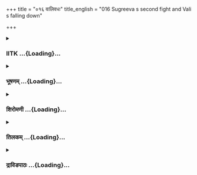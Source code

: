 +++
title = "०१६ वालिवधः"
title_english = "016 Sugreeva s second fight and Vali s falling down"

+++
<div caption="श्रीराम-हरिसीताराममूर्ति-घनपाठिभ्यां वचनम्" class="audioEmbed" src="https://archive.org/download/Ramayana-recitation-Sriram-harisItArAmamUrti-Ghanapaati-v2/Kanda_4/Kanda_4_KSK-016-Vali_Vadhaha.mp3"></div>

<div class="js_include collapsed" newlevelforh1="3" title="IITK" unfilled url="/purANam/rAmAyaNam/audIchya-pAThaH/iitk/4_kiShkindhAkANDam/02-vAli-vadhaH/016_vAlivadhaH.md">
<details><summary><h3>IITK ...{Loading}...</h3></summary>

Tara's counsel to Vali -- fight between Vali and Sugriva -- Rama
observes Sugriva's plight in the duel -- shoots an arrow at Vali.



#### श्लोकः
##### मूलम्
तामेवं ब्रुवतीं तारां ताराधिपनिभाननाम्।  
वाली निर्भर्त्सयामास वचनं चेदमब्रवीत्4.16.1॥

##### शब्दार्थः
एवम् thus, ब्रुवतीम्  speaking, ताराधिपनिभाननाम् Moonlike face, तां ताराम् to such a Tara, वाली Vali, निर्भर्त्सयामास reproached, इदम् these, वचनं च words, अब्रवीत् spoke

##### आङ्ग्लानुवादः
To these words of Tara with her Moonlike face, Vali replied reproachfullyः



#### श्लोकः
##### मूलम्
गर्जतोऽस्य च सुसम्भ्रश्च भ्रातुः शत्रोर्विशेषतः।  
मर्षयिष्याम्यहं केन कारणेन वरानने4.16.2॥

##### शब्दार्थः
वरानने O lady with a charming face, भ्रातुः brother, विशेषतः especially, शत्रोः enemy, अस्य his, सुसम्रब्धम् excitement, गर्जतः as he roars, केन कारणेन for what reason, मर्षयिष्यामि should I tolerate?

##### आङ्ग्लानुवादः
'O lady with a charming face why should I tolerate the enemy (Sugriva) who is none other than my own younger brother, especially when he roars excitedly?



#### श्लोकः
##### मूलम्
अधर्षितानां शूराणां समरेष्वनिवर्तिनाम्।  
धर्षणामर्षणं भीरु मरणादतिरिच्यते4.16.3॥

##### शब्दार्थः
भीरु O timid lady, समरेषु in combat, अनिवर्तिनाम् for those who do not turn back, अधर्षितानाम् for the invincible, शूराणाम् for heroes, धर्षणामर्षणम् to endure insult, मरणात् more than death, अतिरिच्यते is worse

##### आङ्ग्लानुवादः
O timid lady to swallow insult (without facing the opponent) is worse than death for  
indomitable heroes (like me) who know no retreat in a battle.



#### श्लोकः
##### मूलम्
सोढुं न च समर्थोऽहं युद्धकामस्य संयुगे।  
सुग्रीवस्य च सम्रम्भं हीनग्रीवस्य गर्जतः4.16.4॥

##### शब्दार्थः
अहम् I am, संयुगे in battle, युद्धकामस्य desiring to fight, हीनग्रीवस्य of the weaknecked, गर्जतः  who roars, सुग्रीवस्य of Sugriva, सम्रम्भम् flurry, सोढुम् to tolerate, न समर्थः not right

##### आङ्ग्लानुवादः
'When the weaknecked Sugriva roars eager to join a duel it is not right on my part to tolerate his arrogance,much less his warcry.



#### श्लोकः
##### मूलम्
न च कार्यो विषादस्ते राघवं प्रति मत्कृते।  
धर्मज्ञश्च कृतज्ञश्च कथं पापं करिष्यति4.16.5॥

##### शब्दार्थः
मत्कृते for me, राघवं प्रति with respect to Rama, ते to you, विषादः worry, न कार्यः no need, धर्मज्ञश्च for a knower of dharma, कृतज्ञश्च a grateful person, पापम् sin, कथम् how, करिष्यति will he do

##### आङ्ग्लानुवादः
'You need not be concerned about me on account of Rama. How can one who knows dharma and who has a sense of gratitude commit sin?



#### श्लोकः
##### मूलम्
निवर्तस्व सह स्त्रीभिः कथं भूयोऽनुगच्छसि।  
सौहृदं दर्शितं तारे मयि भक्तिः कृता त्वया4.16.6॥

##### शब्दार्थः
स्त्रीभिः सह along with women, निवर्तस्व you may return, भूयः again, कथम् how, अनुगच्छसि following, त्वया by you, सौहृदम् concern, दर्शितं (तावत्) shown by you, मयि to me, भक्तिः devotion, कृता is fixed

##### आङ्ग्लानुवादः
'Go back with all the women of the harem. Why do you follow me again? Your devotion towards me is evident from the sincere concern expressed by you.



#### श्लोकः
##### मूलम्
प्रतियोत्स्याम्यहं गत्वा सुग्रीवं जहि सम्भ्रमम्।  
दर्पमात्रं विनेष्यामि न च प्राणैर्विमोक्ष्यते4.16.7॥

##### शब्दार्थः
अहम् I am, गत्वा after going, सुग्रीवम् Sugriva, प्रतियोत्स्यामि will fight accepting his challenge, सम्भ्रमम् anxiety, जहि give up, अस्य his, दर्पमात्रं pride, विनेष्यामि I will subdue, प्राणैः with life, न विमोक्ष्यते not be relieved

##### आङ्ग्लानुवादः
'I shall accept the challenge and fight with Sugriva. Give up your anxiety. I will destroy  his pride, not his life.



#### श्लोकः
##### मूलम्
अहं ह्याजौस्थितस्यास्य करिष्यामि यथेप्सितम्।  
वृक्षैर्मुष्टिप्रहारैश्च पीडितः प्रतियास्यति4.16.8॥

##### शब्दार्थः
अहम् I, इति आजौ in the battlefield, स्थितस्य when he stands, अस्य his, यत् whatever, ईप्सितम् desire, करिष्यामि I will do, वृक्षैः by the trees, मुष्टिप्रहारैश्च by hitting with fists, पीडितः hurt, प्रतियास्यति will run back

##### आङ्ग्लानुवादः
'When he faces me in the battlefield, I will hit him with trees and fists, and he will run back  for life.



#### श्लोकः
##### मूलम्
न मे गर्वितमायस्तं सहिष्यति दुरात्मवान्।  
कृतं तारे सहांयत्वं सौहृदं दर्शितं मयि4.16.9॥

##### शब्दार्थः
दुरात्मवान् an evilminded one, मे my, गर्वितम् pride, अयस्तम्  hard strokes, न सहिष्यति will not tolerate, तारे O Tara, सहायत्वम् helpful attitude, कृतम् to do, मयि for me, सौहृदम्  affection, दर्शितम् you have shown

##### आङ्ग्लानुवादः
'That evilminded Sugriva cannot bear my mighty, hard blows. Tara you could shower your affection on me and extend help (in passing secret information obtained through Angada)



#### श्लोकः
##### मूलम्
शापिताऽपि मम प्राणैर्निवर्तस्व जयेन च।  
अहं जित्वा निवर्तिष्ये तमहं भ्रातरं रणे4.16.10॥

##### शब्दार्थः
मम my, प्राणैः with life, शापिता अपि even a vow on my life, जयेन  on victory, निवर्तस्व  I will return, अहम् I, रणे in encounter, तं भ्रातरम् that brother, जित्वा after winning, अहम् I, निवर्तिष्ये    will return

##### आङ्ग्लानुवादः
'I make a vow even on my life and my victory. Pray return with the retinue. I will be back only after winning the encounter with my brother.



#### श्लोकः
##### मूलम्
तं तु तारा परिष्वज्य वालिनं प्रियवादिनी।  
चकार रुदती मन्दं दक्षिणा सा प्रदक्षिणम्4.16.11॥

##### शब्दार्थः
प्रियवादिनी a lady  pleasant in speech, दक्षिणा a compliant, सा तारा that Tara, तं वालिनम् that Vali, परिष्वज्य having embraced, मन्दम् faintly रुदती weeping, प्रदक्षिणम् circumambulated, चकार went

##### आङ्ग्लानुवादः
Pleasing in her words, Tara then embraced Vali and sobbing, circumambulated Vali in compliance (to his advice).



#### श्लोकः
##### मूलम्
ततः स्वस्त्ययनं कृत्वा मन्त्रविद्विजयैषिणी।  
अन्तःपुरं सह स्त्रीभिः प्रविष्टा शोकमोहिता4.16.12॥

##### शब्दार्थः
ततः then, मन्त्रवित् a lady wellversed in mantras, विजयैषिणी a lady who wished victory, स्वस्त्ययनम्  hailing, कृत्वा uttering, शोकमोहिता overwhelmed with sorrow, स्त्रीभिः सह along with women, अन्तःपुरम् inner apartments, प्रविष्टा entered

##### आङ्ग्लानुवादः
The wise counsellor, Tara bade him farewell, wishing him victory and then, overwhelmed with sorrow, entered the inner apartment followed by the womenfolk.



#### श्लोकः
##### मूलम्
प्रविष्टायां तु तारायां सह स्त्रीभिस्स्वमालयम्।  
नगरान्निर्ययौ क्रुद्धो महासर्प इव श्वसन्4.16.13॥

##### शब्दार्थः
तारायाम् when Tara, स्त्रीभिस्सह along with women, स्वम् her, आलयम् abode, प्रविष्टायाम् after she entered, कुद्दः angry , महासर्प इव like a huge serpent, श्वसन् breathing, नगरात् from the city, निर्ययौ came out.

##### आङ्ग्लानुवादः
After Tara and other women returned to their abode, Vali departed from the city,  hissing  like a huge angry cobra.



#### श्लोकः
##### मूलम्
स निश्श्वस्य महातेजा वाली परमरोषणः।  
सर्वतश्चारयन् दृष्टिं शत्रुदर्शनकाङ्क्षया4.16.14॥

##### शब्दार्थः
महातेजाः brilliant, वाली Vali, परमरोषणः very angrily, विश्श्वस्य breathing heavily, शत्रुदर्शनराङ्क्षया with a desire to see the enemy, सर्वतः in all directions, दृष्टिम् sight, चारयन् sending.

##### आङ्ग्लानुवादः
The mighty Vali, breathing heavily, looked around to find where his enemy was.



#### श्लोकः
##### मूलम्
स ददर्श ततश्श्रीमान् सुग्रीवं हेमपिङ्गलम्।  
सुसंवीतमवष्टब्धं दीप्यमानमिवानलम्4.16.15॥

##### शब्दार्थः
ततः then, श्रीमान् lustrous, सः he, हेमपिङ्गलम् of red gold complexion, सुसंवीतम् ready to combat, अवष्टब्धम् steady, दीप्यमानम् glowing bright, अनलम् इव like fire, सुग्रीवम् Sugriva, ददर्श saw

##### आङ्ग्लानुवादः
There Vali saw Sugriva in lustrous, red gold complexion standing ready for a combat steady like glowing fire.



#### श्लोकः
##### मूलम्
स तं दृष्ट्वा महावीर्यं सुग्रीवं पर्यवस्थितम्।  
गाढं परिदधे वासो वाली परमरोषणः4.16.16॥

##### शब्दार्थः
परमरोषणः in mighty rage, महावीर्यं great hero, सः वाली Vali, पर्यवस्थितम्  standing firmly तं सुग्रीवम् Sugriva, दृष्ट्वा on seeing, वासः (upper) cloth, गाढम् tightly, परिदधे tied up

##### आङ्ग्लानुवादः
On seeing the great hero Sugriva standing firmly, the enraged Vali tied his upper cloth (around his loin) tightly.



#### श्लोकः
##### मूलम्
स वाली गाढसंवीतो मुष्टिमुद्यम्य वीर्यवान्।  
सुग्रीवमेवाभिमुखो ययौ योद्धुं कृतक्षणः4.16.17॥

##### शब्दार्थः
गाढसंवीतः with cloth tied tightly, वीर्यवान् brave, सः वाली Vali, मुष्टिम् fist, उद्यम्य advanced towards, योद्धुम् for combat, कृतक्षणः waiting for the moment impatiently, सुग्रीवम् Sugriva, अभिमुखः towards, ययौ went

##### आङ्ग्लानुवादः
Vali tied up his cloth tightly, raised his fist and advanced towards Sugriva, ready for the encounter.



#### श्लोकः
##### मूलम्
श्लिष्टं मुष्टिं समुद्यम्य संरब्धतरमागतः।  
सुग्रीवोऽपि समुद्दिश्य वालिनं हेममालिनम्4.16.18॥

##### शब्दार्थः
सुग्रीवः Sugriva, अपि also, श्लिष्टम् firmly closed, मुष्टिम् fist, समुद्यम्य lifting up, हेममालिम् adorned with gold necklace, वालिनम् Vali, समुद्दिश्य directing towards, संरब्धतरम् more impatiently, आगतः reached

##### आङ्ग्लानुवादः
Sugriva also lifted his fist firmly and advanced more impatiently towards Vali adorned with a golden necklace.



#### श्लोकः
##### मूलम्
तं वाली क्रोधताम्राक्षस्सुग्रीवं रणपण्डितम्।  
आपतन्तं महावेगमिदं वचनमब्रवीत्4.16.19॥

##### शब्दार्थः
वाली Vali, क्रोधताम्राक्षः whose eyes red in anger, रणपण्डितम् expert in warfare, महावेगम् of great speed, आपतन्तम् pouncing upon, तं सुग्रीवम् him Sugriva, इदं वचनम् these words, अब्रवीत् spoke

##### आङ्ग्लानुवादः
While Sugriva, expert in combat, advanced swiftly to pounce upon (his enemy), Vali whose eyes turned red in anger saidः



#### श्लोकः
##### मूलम्
एष मुष्टिर्मयाबद्धो गाढस्सन्निहिताङ्गुलिः।  
मया वेगविमुक्तस्ते प्राणानादाय यास्यति4.16.20॥

##### शब्दार्थः
सन्निसताङ्गुलिः closely held fingers, गाढः tight, एषः this, बद्धः महान्  clenched and big. मुष्टिः fist, मया by me, वेगविमुक्तः hit with formidable speed, ते your, प्राणान् life, आदाय on taking out, यास्यति will move away

##### आङ्ग्लानुवादः




#### श्लोकः
##### मूलम्
एवमुक्तस्तु सुग्रीवः क्रुद्धो वालिनमब्रवीत्।  
तवैव चा हरन्प्राणान्मुष्टिः पततु मूर्धनि4.16.21॥

##### शब्दार्थः
एवम् in that way, उक्तः सुग्रीवः Sugriva having been addressed, क्रुद्धः  angry, वालिनम् Vali, अब्रवीत् said, एषः thus, मुष्टिः fist, तव your, प्राणान् life, हरन्  take, मूर्धनि on your forehead, पततु let it hit

##### आङ्ग्लानुवादः
This infuriated Sugriva who, looking at Vali, said 'This fist of mine will draw your life out, hitting your forehead'.



#### श्लोकः
##### मूलम्
ताडितस्तेन सङ्कृद्धस्समभिक्रम्य वेगितः।  
अभवच्छोणितोद्गारी सोत्पीड इव पर्वतः4.16.22॥

##### शब्दार्थः
वेगितः speedily, समभिक्रम्य encountered him, तेन by him, ताडितः struck, सङ्कृद्धः enraged, शोणितोद्गारी  rivulets of blood, सोत्पेडः flowing, पर्वतः इव like a mountain, अभवत् appeared

##### आङ्ग्लानुवादः
Struck by Vali, enraged Sugriva encountered Vali more aggresively. His body drenched in blood seemed a mountain with rivulets of blood flowing.



#### श्लोकः
##### मूलम्
सुग्रीवेण तु निस्सङ्गं सालमुत्पाट्य तेजसा।  
गात्रेष्वभिहतो वाली वज्रेणेव महागिरिः4.16.23॥

##### शब्दार्थः
सुग्रीवेण तु by Sugriva also, तेजसा with vigour, निस्सङ्गम् pulled out, सालम् sala tree, उत्पाट्य  uprooted, वज्रेण with the thunderbolt, महागिरिः इव like a huge mountain, गात्रेषु on the body, अभिहतः struck.

##### आङ्ग्लानुवादः
With all his vigour, Sugriva uprooted a sala tree, pulled it out and struck Vali on the body, like a thunderbolt striking a huge mountain.



#### श्लोकः
##### मूलम्
स तु वाली प्रचलितस्सालताडनविह्वलः।  
गुरुभारसमाक्रान्तो नौ सार्थ इव सागरे4.16.24॥

##### शब्दार्थः
सालताडनविह्वलः hurt by the blows of the sala tree, सः he, वाली तु Vali also, सागरे in the ocean, गुरुभारसमाक्रान्तः heavily loaded, सार्थ trader's, नौः ship, इव like, प्रचलितः shaken up

##### आङ्ग्लानुवादः
Struck by the blows of the sala tree, Vali also lost his balance like the heavily loaded ship of a trader shaken up in the ocean.



#### श्लोकः
##### मूलम्
तौ भीमबलविक्रान्तौ सुपर्णसमवेगिनौ।  
प्रवृद्धौ घोरवपुषौ चन्द्रसूर्याविवाम्बरे।  
परस्परममित्रघ्नौ च्छिद्रान्वेषणतत्परौ4.16.25॥

##### शब्दार्थः
भीमबलविक्रान्तौ of terrific strength, सुपर्णसमवेगिनौ both as fast as Suparna (Garuda), घोरवपुषौ both of fierce appearance, परस्परम् each other, छिद्रान्वेषणतत्परौ both searching the weak points of the other, अमित्रघ्नौ both striking and trying to win over the other, तौ both, अम्बरे in the sky, चन्द्रसूर्याविव like Sun and Moon, प्रवृद्धौ both grew

##### आङ्ग्लानुवादः
Both of them endowed with terrible strength, fierce in appearance, and each seeking the weak points of the other advanced, as fast as Garuda, striking at the enemy. Their fight grew more and more fierce like the fight between Sun and Moon in the sky.



#### श्लोकः
##### मूलम्
ततोऽवर्धत वाली तु बलवीर्यसमन्वितः।  
सूर्यपुत्रो महावीर्यस्सुग्रीवः परिहीयते4.16.26॥

##### शब्दार्थः
ततः then, बलवीर्यसमन्वितः endowed with strength and valour, वाली Vali, अवर्धत he grew, महावीर्यः mighty, सूर्यपुत्रः Sun's son, सुग्रीवः Sugriva, परिहीयते becomes weak

##### आङ्ग्लानुवादः
In a short while Vali, endowed with great strength, gained the upper hand and Sugriva, son of the Sungod, was losing ground .



#### श्लोकः
##### मूलम्
वालिना भग्नदर्पस्तु सुग्रीवो मन्दविक्रमः।  
वालिनं प्रति सामर्षो दर्शयामास लाघवम्4.16.27॥

##### शब्दार्थः
वालिना by Vali, भग्नदर्पः pride crushed, सुग्रीवः Sugriva, मन्दविक्रमः diminished in strength, सामर्षः anguished, वालिनं प्रति towards Vali, लाघवम्  shrewdness, दर्शयामास displayed

##### आङ्ग्लानुवादः
With his strength waning and pride crushed, Sugriva, anguished, exhibited shrewdness.



#### श्लोकः
##### मूलम्
वृक्षैःस् सशाखैस् सशिखैर्वज्रकोटिनिभैर्नखैः4.16.28॥  
मुष्टिभिर्जानुभिः पद्भिर्बाहुभिश्च पुनः पुनः।  
तयोर्युद्धमभूद्घोरं वृत्रवासवयोरिव4.16.29॥

##### शब्दार्थः
तयोः both, वृक्षैः with trees, सशाखैः with branches, शिखरैः with tops, वज्रकोटिनिभैः by those  hard as tips of thunderbolts, नखैः with nails, मुष्टिभिः with fists, पद्भिः with feet, जानुभिः with knees, वृत्रवासवयोरिव like Vritra and Indra, पुनः पुनः again and again, घोरम् terrible, युद्धम् combat, अभूत् became.

##### आङ्ग्लानुवादः
Both like Vritra and Indra fought, hitting each other again and again with trees full of branches and tops, with their hard nails akin to thunderbolts and with their fists, knees, feet, etc.



#### श्लोकः
##### मूलम्
तौ शोणिताक्तौ युध्येतां वानरौ वनचारिणौ।  
मेघाविव महाशब्दै स्तर्जमानौ परस्परम्4.16.30॥

##### शब्दार्थः
वनचारिणौ wanderers of the forest, तौ both of them, वानरौ monkeys, शोणिताक्तौ both with blood stains, परस्परम् at each other, महाशब्दैः producing loud sound, मेघाविव like two clouds, तर्जमानौ pointing at each other, युध्येताम् clashed

##### आङ्ग्लानुवादः
The monkeys, wanderers in the forest, both with blood stains fiercely clashed pointing at each other, roaring with dreadful sounds like two clouds.



#### श्लोकः
##### मूलम्
हीयमानमथोऽपश्यत्सुग्रीवं वानरेश्वरम्।  
वीक्षमाणं दिशश्चैव राघवस्स मुहुर्मुहुः4.16.31॥

##### शब्दार्थः
अथ then, सः राघवः Rama, मुहुर्मुहुः again and again, दिशः different directions, वीक्षमाणम्  glancing, वानरेश्वरम् lord of monkeys, सुग्रीवं Sugriva, हीयमानम् waning (in strength), अपश्यत् observed

##### आङ्ग्लानुवादः
Raghava perceived that the monkey king Sugriva whose strength was waning was looking again and again in all directions (seeking help).



#### श्लोकः
##### मूलम्
ततो रामो महातेजा आर्तं दृष्ट्वा हरीश्वरम्।  
शरं च वीक्षते वीरो वालिनो वधकारणात् 4.16.32॥

##### शब्दार्थः
ततः then, महातेजाः brilliant, वीरः hero, रामः Rama, हरीश्वरम् king of monkeys, आर्तम् distress, दृष्ट्वा after seeing, वालिनः Vali's, वधकारणात् in order to kill, शरम् arrow, वीक्षते looked for

##### आङ्ग्लानुवादः
Finding the king of the monkeys in distress, the heroic, brilliant Rama looked for an  arrow in order to kill Vali.



#### श्लोकः
##### मूलम्
ततो धनुषि सन्धाय शरमाशीविषोपमम्।  
पुरयामास तच्चापं कालचक्रमिवान्तकः4.16.33॥

##### शब्दार्थः
ततः then, आशीविषोपमम् poisonous like a snake, शरम् arrow, धनुषि at the bow, सन्धाय having fixed, अन्तकः lord of death, कालचक्रमिव like the wheel of death, तत् चापम् that bow, पुरयामास stretched at fully.

##### आङ्ग्लानुवादः
Rama then fixed an arrow which resembled a venomous snake, on to his bow looking like the very deathwheel of Yama and stretched it fully.



#### श्लोकः
##### मूलम्
तस्य ज्यातलघोषेण त्रस्ताः पत्ररथेश्वराः।  
प्रदुद्रुवुर्मृगाश्चैव युगान्त इव मोहिताः4.16.34॥

##### शब्दार्थः
तस्य his, ज्यातलघोषेण by the twang of the bowstring, त्रस्ताः terrified, पत्ररथेश्वराः winged and feathered birds, मृगाश्चैव like animals, युगान्ते at the time of dissolution, मोहिताः इव as though frightened, प्रदुद्रुवुः ran in all directions.

##### आङ्ग्लानुवादः
As if scared by the twang of the bowstring, winged and feathered birds and animals ran frightened in different directions.



#### श्लोकः
##### मूलम्
मुक्तस्तु वज्रनिर्घोषः प्रदीप्ताशनिसन्निभः।  
राघवेण महाबाणो वालिवक्षसि पातितः4.16.35॥

##### शब्दार्थः
राघवेण by Rama, मुक्तः released, वज्रनिर्घोषः sounding like the thunderbolt, प्रदीप्ताशनिसन्निभः like blazing lightning, महाबाणः mighty arrow, वालिवक्षसि  into the chest of Vali, पातितः pierced

##### आङ्ग्लानुवादः
As Rama shot the mighty arrow, it went like a blazing lightning with a thunderous sound and pierced into the chest of Vali.



#### श्लोकः
##### मूलम्
ततस्तेन महातेजा वीयौटत्सिक्तः कपीश्वरः।  
वेगेनाभिहतो वाली निपपात महीतले4.16.36॥

##### शब्दार्थः
ततः then, महातेजाः powerful, वीयौत्सक्तः proud of his strength, कपीश्वरः king of monkeys,  
वाली Vali, तेन by such, वेगेन with speed, अभिहतः was hit, महीतले on the earth, निपपात fell down

##### आङ्ग्लानुवादः
Then the powerful monkey king Vali, who was proud of his might, fell down on earth, struck by the fast flying arrow.



#### श्लोकः
##### मूलम्
इन्द्रध्वज इवोद्धूतः पौर्णमास्यां महीतले।  
आश्वयुक्समये मासि गतश्रीको विचेतनः4.16.37॥

##### शब्दार्थः
आश्वयुक्समये in the month of Aswayuja, मासि in a month, पौर्णमास्याम् on the full Moon day, महीतले on the earth, उद्धूतः was thrown down, इन्द्रध्वज इव like Indra's staff, वाली Vali, गतश्रीको lost his brilliance, विचेतनः fell unconscious

##### आङ्ग्लानुवादः
Vali fell lustreless on the ground. He was thrown down unconscious like the banner (hoisted in honour) of Indra on the fullmoon day of Aswayuja month.



#### श्लोकः
##### मूलम्
नरोत्तमः कालयुगान्तकोपमं  
शरोत्तमं काञ्चनरूप्यभुषितम्।  
ससर्ज दीप्तं तममित्रमर्दनं  
सधूममग्निं मुखतो यथा हरः4.16.38॥

##### शब्दार्थः
नरोत्तमः distinguished among men, कालयुगान्तकोपमम् like the destroyer of the world, काञ्चनरूप्यभाषितम् adorned with gold and silver, दीप्तम् glittering, अमित्रमर्दनम् that which can crush the enemy, तं शरोत्तमम् that best of arrows, हरः  Hara (Rudra), मुखतः from the  mouth, सधूमम् with smoke, अग्निम् इव like fire, ससर्ज released

##### आङ्ग्लानुवादः
The arrow of Rama, distinguished among men, adorned with silver and gold, which could crush the enemy shone like fire and smoke emitted from the mouth of Rudra at the time of dissolution (at the end of the aeon).



#### श्लोकः
##### मूलम्
अथोक्षितश्शोणिततोयविस्रवै  
स्सुपुष्पिताशोक इवानिलोद्धतः।  
विचेतनो वासवसूनुराहवे  
विभ्रंशितेन्द्रध्वजवत्क्षितिं गतः4.16.39॥

##### शब्दार्थः
अथ then, वासवसूनुः son of Indra (Vali), आहवे in the combat, शोणिततोयविस्रवैः with blood flowing, उक्षितः drenched, अनिलोद्धतः blown by the wind, सुपुष्पिताशोक इव like the fully blossomed Asoka tree, विचेतनः without consciousness, सुविभ्रंशितेन्द्रध्वजवत् like Indra's flag post falling, क्षितिम् on the ground, गतः fallen

##### आङ्ग्लानुवादः
While Indra's son (Vali) fell unconscious on the ground, drenched in blood flowing, like a fully bloomed Asoka tree shaken down by the wind, he looked like Indra's flag fallen.  

#### समाप्तिः
 श्रीमद्रामायणे वाल्मीकीय आदिकाव्ये किष्किन्धाकाण्डे षोडशस्सर्गः॥  
Thus ends the sixteenth sarga of Kishkindakanda of the Holy Ramayana, the first epic composed by sage Valmiki.

</details>
</div>
<div class="js_include collapsed" newlevelforh1="3" title="भूषणम्" unfilled url="/purANam/rAmAyaNam/audIchya-pAThaH/TIkA/bhUShaNa_iitk/4_kiShkindhAkANDam/02-vAli-vadhaH/016_vAlivadhaH.md">
<details><summary><h3>भूषणम् ...{Loading}...</h3></summary>



तामेवं ब्रुवतीं तारां ताराधिपनिभाननाम् ।  

वाली निर्भर्त्सयामास वचनं चेदमब्रवीत्  ॥  ४।१६।१  ॥   

गर्जतो ऽस्य च संरम्भं भ्रातुः शत्रोर्विशेषतः ।  

मर्षयिष्याम्यहं केन कारणेन वरानने  ॥  ४।१६।२  ॥   

अथ वालिवधः षोडशे तामेवमित्यादि  ॥  ४।१६।१,२  ॥   

  

अधर्षितानां शूराणां समरेष्वनिवर्तिनाम् ।  

धर्षणामर्षणं भीरु मरणादतिरिच्यते  ॥  ४।१६।३  ॥   

अधर्षितानामिति । धर्षणामर्षणं धर्षणस्य आमर्षणं सहनमिति वा । धर्षणायाः
तिरस्कारस्य मर्षणमिति वार्थः  ॥  ४।१६।३  ॥   

  

सोढुं न च समर्थो ऽहं युद्धकामस्य संयुगे ।  

सुग्रीवस्य च संरम्भं हीनग्रीवस्य गर्जतः  ॥  ४।१६।४  ॥   

सुग्रीवस्य च संरम्भं हीनग्रीवस्य गर्जत इति । हीनग्रीवस्येति परुषोक्तिः
 ॥  ४।१६।४  ॥   

  

न च कार्यो विषादस्ते राघवं प्रति मत्कृते ।  

ध्रमज्ञश्च कृतज्ञश्च कथं पापं करिष्यति  ॥  ४।१६।५  ॥   

पापं निरपराधवधम्  ॥  ४।१६।५  ॥   

  

निवर्तस्व सह स्त्रीभिः कथं भूयो ऽनुच्छसि ।  

सौहृदं दर्शितं तारे मयि भक्तिः कृता त्वया  ॥  ४।१६।६  ॥   

निवर्तने क्रियमाणे ऽपि भूयः सौहृदं सुहृत्कर्तव्यं हितोपदेश इति यावत् ।
भक्तिः कृता प्रकाशितेत्यर्थः  ॥  ४।१६।६  ॥   

  

प्रति योत्साम्यहं गत्वा सुग्रीवं जहि सम्भ्रमम् ।  

दर्पमात्रं विनेष्यामि न च प्राणैर्विमोक्ष्यते  ॥  ४।१६।७  ॥   

सुग्रीवं प्रतियोत्स्यामि  ॥  ४।१६।७  ॥   

  

अहं ह्याजिस्थितस्यास्य करिष्यामि यथेप्सितम् ।  

वृक्षैर्मुष्टिप्रहारैश्च पीडितः प्रतियास्यति  ॥  ४।१६।८  ॥   

सम्प्रहारव्याकुलेन त्वया कथं तस्य प्राणरक्षणं कर्तुं शक्यं तत्राह अहं
हीति । यथेप्सितम् ईप्सितं तत्प्राणरक्षणमनतिक्रम्य । आजौ युद्धे स्थितस्य
 ॥  ४।१६।८  ॥   

  

न मे गर्वितमायस्तं सहिष्यति दुरात्मवान् ।  

कृतं तारे सहायत्वं सौहृदं दर्शितं मयि  ॥  ४।१६।९  ॥   

शापितासि मम प्राणैर्निवर्तस्व जयेन च ।  

अहं जित्वा निवर्तिष्ये तमहं भ्रातरं रणे  ॥  ४।१६।१०  ॥   

नेति । गर्वितं गर्वम् । आयस्तम् आयासं, प्रत्यत्नमिति यावत् । सहिष्यतीति
परस्मैपदमार्षम् । सहायत्वं बुद्धिसाहाय्यम्  ॥  ४।१६।९,१०  ॥   

  

तं तु तारा परिष्वज्य वालिनं प्रियवादिनी ।  

चकार रुदती मन्दं दक्षिणा सा प्रदक्षिणम्  ॥  ४।१६।११  ॥   

तं त्विति । दक्षिणा स्वस्मिन् परस्मिंश्च तुल्यहिता  ॥  ४।१६।११  ॥   

  

ततः स्वस्त्ययनं कृत्वा मन्त्रवद्विजयैषिणी ।  

अन्तःपुरं सह स्त्रीभिः प्रविष्टा शोकमोहिता  ॥  ४।१६।१२  ॥   

प्रविष्टायां तु तारायां सह स्त्रीभिः स्वमालयम् ।  

नगरान्निर्ययौ क्रुद्धो महासर्प इव श्वसन्  ॥  ४।१६।१३  ॥   

मन्त्रवत् स्वस्त्ययनमन्त्रवत् । मन्त्रश्च वैदिकादन्य इति ज्ञेयः  ॥ 
४।१६।१२,१३  ॥   

  

स निःश्वस्य महातेजा वाली परमरोषणः ।  

सर्वतश्चारयन् दृष्टिं शत्रुदर्शनकाङ्क्षया  ॥  ४।१६।१४  ॥   

स निःश्वस्येति । चारयन् प्रस्थित इति शेषः  ॥  ४।१६।१४  ॥   

  

स ददर्श ततः श्रीमान् सुग्रीवं हेमपिङ्गलम् ।  

सुसंवीतमवष्टब्धं दीप्यमानमिवानलम्  ॥  ४।१६।१५  ॥   

स ददर्शेति । सुसंवीतं वाससा सुष्ठु परिवीतम् । अवष्टब्धं युयुत्सया
भूमिमाक्रम्य स्थितम्  ॥  ४।१६।१५  ॥   

  

स तं दृष्ट्वा महावीर्यं सुग्रीवं पर्यवस्थितम् ।  

गाढं परिदधे वासो वाली परमरोषणः  ॥  ४।१६।१६  ॥   

पर्यवस्थितं समीपे अवस्थितम्  ॥  ४।१६।१६  ॥   

  

स वाली गाढसंवीतो मुष्टिमुद्यम्य वीर्यवान् ।  

सुग्रीवमेवाभिमुखो ययौ योद्धुं कृतक्षणः  ॥  ४।१६।१७  ॥   

श्लिष्टमुष्टिं समुद्यम्य संरब्धतरमागतः ।  

सुग्रीवो ऽपि तमुद्दिश्य वालिनं हेममालिनम्  ॥  ४।१६।१८  ॥   

तं वाली क्रोधताम्राक्षः सुग्रीवं रणपण्डितम् ।  

आपतन्तं महावेगमिदं वचनमब्रवीत्  ॥  ४।१६।१९  ॥   

एष मुष्टिर्मया बद्धो गाढः सन्निहिताङ्गुलिः ।  

मया वेगविमुक्तस्ते प्राणानादाय यास्यति  ॥  ४।१६।२०  ॥   

स वालीति । कृतक्षणः कृतोत्सवः लब्धावसरो वा । "निर्व्यापारस्थितौ
कालविशेषोत्सवयोः क्षणः" इत्यमरः  ॥  ४।१६।१७२०  ॥   

  

एवमुक्तस्तु सुग्रीवः क्रुद्धो वालिनमब्रवीत् ।  

तवैव चाहरन् प्राणान् मुष्टिः पततु मूर्धनि  ॥  ४।१६।२१  ॥   

एवमिति । पततु मूर्धनीत्यनन्तरमितिकरणं द्रष्टव्यम्  ॥  ४।१६।२१  ॥   

  

ताडितस्तेन सङ्क्रुद्धः समभिक्रम्य वेगितः ।  

अभवच्छोणितोद्गारी सोत्पीड इव पर्वतः  ॥  ४।१६।२२  ॥   

सुग्रीवेण तु निस्सङ्गं सालमुत्पाट्य तेजसा ।  

गात्रेष्वभिहतो वाली वज्रेणेव महागिरिः  ॥  ४।१६।२३  ॥   

तेन वालिना ताडितः । अत एव सङ्क्रुद्धः वेगितः सञ्जातवेगः, पुनः
प्रहारायेति शेषः । अत्र सुग्रीव इत्यध्याहार्यम् । सोत्पीडः सनिर्झरः  ॥ 
४।१६।२२,२३  ॥   

  

स तु वाली प्रचलितः सालताडनविह्वलः ।  

गुरुभारसमाक्रान्तो नौसार्थ इव सागरे  ॥  ४।१६।२४  ॥   

स त्विति । नौः पोतः  ॥  ४।१६।२४  ॥   

  

तौ भीमबलविक्रान्तौ सुपर्णसमवेगिनौ ।  

प्रवृद्धौ घोरवपुषौ चन्द्रसूर्याविवाम्बरे ।  

परस्परममित्रघ्नौ छिद्रान्वेषणतत्परौ  ॥  ४।१६।२५  ॥   

तावित्यादि । विक्रान्तौ विक्रमवन्तौ । भीमबलौ च तौ विक्रान्तौ चेति
कर्मधारयः । सुपर्णसमवेगिनौ गरुडवेगतुल्यवेगवन्तौ कर्मधारयान्मत्वर्थीयः ।
चन्द्रसूर्याविव पौर्णमासीचन्द्रसूर्याविव प्रवृद्धावभूतामित्यर्थः  ॥ 
४।१६।२५  ॥   

  

ततो ऽवर्धत वाली तु बलवीर्यसमन्वितः ।  

सूर्यपुत्रो महावीर्यः सुग्रीवः परिहीयते  ॥  ४।१६।२६  ॥   

अवर्धत तेजसेति शेषः । परिहीयते पर्यहीयतेत्यर्थः  ॥  ४।१६।२६  ॥   

  

वालिना भग्नदर्पस्तु सुग्रीवो मन्दविक्रमः ।  

वालिनं प्रति सामर्षो दर्शयामास लाघवम्  ॥  ४।१६।२७  ॥   

लाघवं शैघ्र्यम् । "लघु माधुर्यशीघ्रयो" इति निघण्टुः  ॥  ४।१६।२७  ॥   

  

वृक्षैः सशाखैः सशिखैर्वज्रकोटिनिभैर्नखैः ।  

मुष्टिभिर्जानुभिः पद्भिर्बाहुभिश्च पुनःपुनः ।  

तयोर्युद्धमभूद्घोरं वृत्रवासवयोरिव  ॥  ४।१६।२८  ॥   

वृक्षैरित्यादिना । तयोर्युद्धमभूद्घोरमिति पाठः  ॥  ४।१६।२८  ॥   

  

तौ शोणिताक्तौ युद्ध्येतां वानरौ वनचारिणौ ।  

मेघाविव महाशब्दैस्तर्जमा(या)नौ परस्परम्  ॥  ४।१६।२९  ॥   

हीयमानमथो ऽपश्यत्सुग्रीवं वानरेश्वरम् ।  

वीक्षमाणं दिशश्चैव राघवः स मुहुर्मुहुः  ॥  ४।१६।३०  ॥   

ताविति । युध्येताम् अयुध्यताम् । तर्जमा(या)नाविति उभयत्र
आगमशासनस्यानित्यत्वादडभावः मुमभावश्च  ॥  ४।१६।२९,३०  ॥   

  

ततो रामो महातेजा आर्तं दृष्ट्वा हरीश्वरम् ।  

शरं च वीक्षते वीरो वालिनो वधकारणात्  ॥  ४।१६।३१  ॥   

ततो राम इति । शरं वीक्षते, वालिवधोचितं शरं पर्यालोचयदित्यर्थः  ॥  ४।१६।३१
 ॥   

  

ततो धनुषि सन्धाय शरमाशीविषोपमम् ।  

पूरयामास तच्चापं कालचक्रमिवान्तकः  ॥  ४।१६।३२  ॥   

तत इति । कालचक्रं यमस्यायुधविशेषः  ॥  ४।१६।३२  ॥   

  

तस्य ज्यातलघोषेण त्रस्ताः पत्त्ररथेश्वराः ।  

प्रदुद्रुवुर्मृगाश्चैव युगान्त इवमोहिताः  ॥  ४।१६।३३  ॥   

तस्येति । पत्त्ररथेश्वराः पक्षिश्रेष्ठाः  ॥  ४।१६।३३  ॥   

  

मुक्तस्तु वज्रनिर्घोषः प्रदीप्ताशनिसन्निभः ।  

राघवेण महाबाणो वालिवक्षसि पातितः  ॥  ४।१६।३४  ॥   

मुक्तस्त्विति । वज्रस्येव निर्घोषो यस्य तथा प्रदीप्ताशनिसन्निभः
प्रदीप्तविद्युत्तुल्यः । "अशनिस्तु द्वयोर्वज्रे सौदामिन्याम्" इति दर्पणः
 ॥  ४।१६।३४  ॥   

  

ततस्तेन महातेजा वीर्योत्सिक्तः कपीश्वरः ।  

वेगेनाभिहतो वाली निपपात महीतले  ॥  ४।१६।३५  ॥   

इन्द्रध्वज इवोद्धूतः पौर्णमास्यां महीतेले ।  

आश्वयुक्समये मासि गत श्रीको विचेतनः  ॥  ४।१६।३६  ॥   

तत इत्यादिश्लोकद्वयमेकान्वयम् । उद्धूतः पातितः । आश्वयुक्समये
आश्वयुक्समयरूपे मासि पौर्णमास्यां महीतले पातित इत्यन्वयः  ॥  ४।१६।३५,३६
 ॥   

  

नरोत्तमः कालयुगान्तकोपमं शरोत्तमं काञ्चनरूप्यभूषितम् ।  

ससर्ज दीप्तं तममित्रमर्द्दनं सधूममग्निं मुखतो यथा हरः  ॥  ४।१६।३७  ॥   

अथोक्षितः शोणिततोयविस्रवैः सुपुष्पिताशोक इवानलोद्धतः ।  

विचेतनो वासवसूनुराहवे विभ्रंशितेन्द्रध्वजवत्क्षितिं गतः  ॥  ४।१६।३८  ॥   

इत्यार्षे श्रीरामायणे वाल्मीकीये आदिकाव्ये श्रीमत्किष्किन्धाकाण्डे षोडशः
सर्गः  ॥  १६  ॥   

उक्तमर्थं वृत्तान्तरेण सङ्गृह्णाति नरोत्तम इत्यादिश्लोकद्वयेन ।
कालयुगान्तकोपमं, युगान्तकालोपममित्यर्थः । स्वर्थे कप्रत्ययः ।
युगान्तकालो युगान्तमृत्युः । काञ्चनरूप्यभूषितं परभागाय
स्वर्णरजताभ्यामलङ्कृतम् । सधूममित्यनेन ज्वालोन्मुखत्वमुच्यते । हरः
प्रलये संहर्ता । नन्वत्र एकवचनादेकेन बाणेन वाली हत इत्युक्तम् । इदम्
उत्तरत्र तारावाक्येन "रामेण प्रहितै रौद्रैर्मार्गणैर्दूरपातिभिः" इत्यनेन
बहुबाणहतत्ववचनेन विरुध्यते । मैवम्, व्याकुलवचनत्वात्तस्य । यतः तारा
एकबाणहतं श्रुत्वाप्येवमाह । वक्ष्यति हि " तं भार्या बाणमोक्षेण रामदत्तेन
संयुगे । हतं प्लवगशार्दूलं तारा शुश्राव वालिनम्  ॥  " इति । सर्गोपक्रमे च
"निजघान च तत्रैनं शरेणैकेन राघवः ।" इत्यत्र एकशब्दः प्रयुक्तः ।
"प्रतिज्ञातं च रामेण तथा वालिवधं प्रति" इति प्रतिज्ञानिर्वाहाय छद्मना
ऽपि वालिवधः कृतः । अस्मिन् सर्गे एकोनचत्वारिंशच्छ्लोकाः  ॥  ४।१६।३७,३८
 ॥   

इति श्रीगोविन्दराजविरचिते श्रीरामायणभूषणे मुक्ताहाराख्याने
किष्किन्धाकाण्डव्याख्याने षोडशः सर्गः  ॥  १६  ॥   



</details>
</div>
<div class="js_include collapsed" newlevelforh1="3" title="शिरोमणी" unfilled url="/purANam/rAmAyaNam/audIchya-pAThaH/TIkA/shiromaNI_iitk/4_kiShkindhAkANDam/02-vAli-vadhaH/016_vAlivadhaH.md">
<details><summary><h3>शिरोमणी ...{Loading}...</h3></summary>



तारावचनश्रवणानन्तरकालिकं वालिवृत्तान्तमाह तामित्यादिभिः ।
ताराधिपनिभाननां चन्द्रमुखीम् एवं ब्रुवतीं तारां वाली निर्भर्त्सयामास इदं
वचनमब्रवीच्च  ॥  ४।१६।१  ॥   

  

तद्वचनाकारमाह गर्जत इति । गर्जतो विविशेषतः शत्रोर्भ्रातुरस्य सुग्रीवस्य
सुसंरब्धं गर्वं केन कारणेन मर्ययिष्यामि मर्षणकारणं नास्तीति तात्पर्यम् ।
विशेषत इत्यस्य गर्जत इत्यत्रान्वयो वा  ॥  ४।१६।२  ॥   

  

सहने दोषमाह अधर्षितानामिति । अधर्षितानां पराभूतिरहितानां समरेषु
अनिवर्तिनां शूराणां धर्षणामर्षणं धर्षणायाः सहनं मरणात् अतिरिच्यते अधिकं
भवति । ननु किमेतेनेत्यत आह सोढुमिति । इनग्रीवस्य इना श्रेष्ठा
विपुलेत्यर्थः, ग्रीवा यस्य तस्य संयुगे युद्धकामस्य सुग्रीवस्य संरम्भं
गर्वं गर्जितं च सोढुं नैव समर्थः । हिशब्द एवार्थ । अत एव विपुलग्रीव
इत्यनेन न विरुध्यते  ॥  ४।१६।३,४  ॥   

  

न च सुग्रीवस्यातिप्रबलराघवसंसर्गित्वाद्विषाद इत्यत आह नेति । धर्मज्ञः
कृतज्ञो रामः मत्कृते अस्मदर्थं पापमनुचितं कथं करिष्यति उचितमेव
करिष्यतीत्यर्थः, अतः राघवं प्रति त्वया विषादो न कार्यः । एतेन वालिनो
रघुनाथानुकूलवर्तित्वं सूचितम्  ॥  ४।१६।५  ॥   

  

निवर्तस्वेति । स्त्रीभिः सह कथं किमर्थमनुगच्छसि अनुगमनस्य न
प्रयोजनमित्यर्थः, अतः निवर्तस्व । मयि सौहृदं मैत्री भूयो ऽधिकं त्वया
दर्शितम्, भक्तिः सेवा च कृता  ॥  ४।१६।६  ॥   

  

न च भ्रातृवधे दोषः स्यादित्यत आह प्रतीति । अहं सुग्रीवं गत्वा प्राप्य
प्रतियोत्स्यामि अत एवास्य सुग्रीवस्य दर्पं गर्वं विनेष्यामि
दूरीकरिष्यामि प्राणैस्तु न मोक्ष्यते । अतः संभ्रमं
भ्रातवधजनितदोषहेतुकभीतिं जहि त्यज  ॥  ४।१६।७  ॥   

  

अहमिति । आजिस्थितस्य संग्रामस्थस्य अस्य सुग्रीवस्य यत्त्वया ईप्सितम्
अस्य वधो न भवेदिति वाञ्छितं तदहं करिष्यामि अतः वृक्षैः वृक्षप्रहारैः
मुष्टिप्रहारैश्च पीडितः सन् प्रतियास्यति स्वगुहां प्राप्स्यति  ॥  ४।१६।८
 ॥   

  

यदुक्तं दानमानादिसत्कारैरिति तस्य प्रत्युत्तरमाह नेति । गर्वितं
सामानाधिकरण्यसंबन्धेन स्वबलवत्त्वादिजनितगर्वविशिष्टं मे आयस्तं
प्रवृत्तिं न सहिष्यति । एतेन तस्य मद्वशवर्तित्वं न भविष्यतीति सूचितम् ।
"नाहं गर्वितमायस्तं सहिष्यामि दुरात्मनः" इति तीर्थाङ्कितपुस्तकपाठः ।
कृतमिति । हे तारे सहायत्वमुचितवाक्यसहायता त्वया कृतं मयि सौहृदं च
दर्शितम्  ॥  ४।१६।९  ॥   

  

शापितेति । मम प्राणैस्त्वं शापिता शपथं प्रापिता अतः जनेन स्वपरिकरेण सह
निवर्तस्व अहं तु रणे भ्रातरमलं जित्वा निवर्तिष्यते  ॥  ४।१६।१०  ॥   

  

तमिति । तं स्वोक्तस्वीकाराभाववन्तं वालिनं परिष्वज्य दक्षिणा अतिकुशला
तारा मन्दं रुदती सती प्रदक्षिणं चकार  ॥  ४।१६।११  ॥   

  

तत इति । ततः प्रदक्षिणकरुणानन्तरं मन्त्रवित् स्वस्त्ययनादिमन्त्रवेदित्री
विजयैषिणी तारा स्वस्त्ययनं कृत्वा शोकमोहिता सती स्त्रीभिः सह अन्तःपुरं
प्रविष्टा  ॥  ४।१६।१२  ॥   

  

प्रविष्टायामिति । तारायां स्वमालयं प्रविष्ठायां सत्यां क्रुद्धो महासर्प
इव श्वसन् वाली नगर्याः किष्किन्धायाः निर्ययौ  ॥  ४।१६।१३  ॥   

  

स इति । महारोषः स वाली शत्रुदर्शनकाङ्क्षया सर्वतो दृष्टिं चारयन्सन्
सुसंवीतं बद्धकवचादिम् अवष्टब्धं दृढं स्थितमनलमिव दीप्यमानं सुग्रीवं
ददर्श, श्रीमान्स सुग्रीवो ऽपि ततस्तं वालिनं ददर्श । श्लोकद्वयमेकान्वयि
 ॥  ४।१६।१४,१५  ॥   

  

तमिति । महाबाहुर्वाली सुग्रीवं पर्यवस्थितं दृष्ट्वा वासः वस्त्रं गाढं
परिदधे  ॥  ४।१६।१६  ॥   

  

स इति । गाढसंवीतः दृढं बद्धकटिः कृतक्षणः प्रकटितयुद्धोत्सवः अभिमुखः
सुग्रीवसंमुखे स्थितः स वाली योद्धुं सुग्रीवं ययौ  ॥  ४।१६।१७  ॥   

  

श्लिष्टमिति । सुग्रीवो ऽपि संरब्धतरमतिक्रुद्धं वालिनं समुद्दिश्य
श्लिष्टं दृढं बद्धं मुष्टिं समुद्यम्य उत्थाप्य आगतः वालिसमीपं प्राप्तः
 ॥  ४।१६।१८  ॥   

  

तमिति । रणकोविदं रणे चतुरं क्रोधताम्राक्षं महावेगमापतन्तं सुग्रीवमिदं
वचनमब्रवीत्  ॥  ४।१६।१९  ॥   

  

तद्वचनाकारः एष इति । गाढः दृढः मया बद्धः सुनियताङ्गुलिः सुनियता
यथोचितसंनिवेशिता अङ्गुलयो यस्मिन् स एष महान्मुष्टिः मया वेगविमुक्तः सन्
ते प्राणान् आदाय यास्यति  ॥  ४।१६।२०  ॥   

  

एवमिति । एवमुक्तः अत एव क्रुद्धः सुग्रीवस्तव प्राणान् हरन् सन् एषः मया
बद्धो मुष्टिस्तव मूर्धनि पततु इति वालिनमब्रवीत्  ॥  ४।१६।२१  ॥   

  

ताडित इति । समभिक्रम्य द्रुतं सुग्रीवसमीपं संप्राप्य तेन वालिना
वेगतस्ताडितः अत एव संक्रुद्धः सुग्रीवः सापीडः निर्झरसहितः पर्वत इव
शोणितोद्गारी शोणितप्रवाहवान् अभवत्  ॥  ४।१६।२२  ॥   

  

सुग्रीवेणेति । तेजसा अतिप्रभावेण उपलक्षितेन सुग्रीवेण सालमुत्पाट्य
निःशङ्कं यथा भवति तथा वज्रेण महागिरिरिव वाली गात्रेषु अभिहतः  ॥ 
४।१६।२३ ॥   

  

स इति । वृक्षेण निर्भग्नः अत एव सालताडनविह्वलः सालेन प्राप्तेन ताडनेन
विह्वलः वाली ससार्था सार्थैः सहिता अत एव गुरुभारभराक्रान्ता सागरे नौरिव
अभवदिति शेषः  ॥  ४।१६।२४  ॥   

  

ताविति । भीमबलविक्रान्तौ बलेन विक्रान्तौ कृतपादन्यासौ अत एव भीमौ भयंकरौ
भीमावेव बलविक्रान्ताविति कर्मधारयः भयंकरबलेन कृतपादन्यासावित्यर्थो वा ।
सुपर्णसमवेगितौ गरुडसमवेगं प्राप्तौ प्रयुद्धौ प्रवृद्धयुद्धविशिष्टौ
घोरवपुषौ अमित्रघ्नौ शत्रुसूदनौ तौ वालिसुग्रीवौ अम्बरे चन्द्रसूर्याविव
दृश्येते इति शेषः । सार्धश्लोक एकान्वयी  ॥  ४।१६।२५  ॥   

  

तत इति । ततः युद्धप्रवृद्ध्यनन्तरं बलवीर्यसमन्वितो वाली अवर्धत,
सूर्यपुत्रः सुग्रीवस्तु परिहीयत । आगमशास्त्रस्यानित्यवात् अडभावः  ॥ 
४।१६।२६  ॥   

  

वालिनेति । वालिना भग्नदर्पः अत एव मन्दविक्रमः अत एव वालिनं प्रति सामर्षः
अमर्षसहितः सुग्रीवः राघवं दर्शयामास बोधयामास । स्वहानिं वालिनो वृद्धिं
चेति शेषः  ॥  ४।१६।२७  ॥   

  

सिंहावलोकनन्यायेन तयोर्युद्धमेव वर्णयति वृक्षैरित्यादिभिः ।
वृक्षादिभिस्तयोर्वालिसुग्रीवयोः वृत्रवासवयोरिव घोरं युद्धमभूत् ।
सार्धश्लोक एकान्वयी  ॥  ४।१६।२८,२९  ॥   

  

ताविति । शोणिताक्तौ रुधिरलिप्तौ महाशब्दैर्मेघाविव तर्जमानौ वानरौ तौ
वालिसुग्रीवौ परस्परं युध्येताम्  ॥  ४।१६।३०  ॥   

  

हीयमानमिति । अथ सुग्रीवबोधनानन्तरं राघवः हीयमानं क्षीणतां प्राप्नुवन्तमत
एव मुहुर्मुहुः दिशः प्रेक्षमाणं सुग्रीवमपश्यत्  ॥  ४।१६।३१  ॥   

  

तत इति । महातेजाः स रामः हरीश्वरं सुग्रीवमार्तं दृष्ट्वा वालिनो
वधकाङ्क्षया शरं बाणं वीक्षते व्यैक्षत  ॥  ४।१६।३२  ॥   

  

तत इति । ततः धनुःकर्मकवीक्षणानन्तरमाशीविषोपमं शरं धनुषि संधाय तत्
शरसहितं चापं कालचक्रमन्तक इव पूरयामास आकर्णान्तमाकृष्टवानित्यर्थः  ॥ 
४।१६।३३  ॥   

  

तस्येति । तस्य चापस्य ज्यातलघोषेण त्रस्ताः उद्विग्ना पत्ररथेश्वराः
पक्षिराजाः मृगाश्च युगान्ते प्रलयसमये मोहिता जना इव प्रदुद्रुवुः  ॥ 
४।१६।३४  ॥   

  

मुक्त इति । मुक्तः ज्यायाः प्रच्युतः वज्रनिर्घोषः
वज्रनिर्घोषसदृशनिर्घोषविशिष्टः प्रदीप्ताशनिसंनिभः
प्रदीप्तवज्रसदृशप्रदीप्तिविशिष्टः महाबाणः राघवेण वालिवक्षसि पातितः  ॥ 
४।१६।३५  ॥   

  

तत इति । तेन महाबाणेन वेगेन अभिहतः कपीश्वरो वाली ततस्तस्मिन्महीतले
निपपात  ॥  ४।१६।३६  ॥   

  

इन्द्रेति । आश्वयुक्समये आश्वयुजी पौर्णमासी अस्ति अस्मिन् स एव
समयस्तस्मिन्मासि । किंच आश्वयुजः अश्विनीयुक्तपौर्णमास्याः सम्यक् अयः
प्राप्तिर्यस्मिन् तस्मिन् आश्विने इत्यर्थः, पौर्णमास्यामुद्धूतः
प्रक्षिप्तः इन्द्रध्वज इव उद्धूतः अत एव गतसत्त्वो ऽत एव विचेतनः अत एव
बाष्पसंरुद्धकण्ठः अत एव शनैः आर्तस्वरः वाली आसीदिति शेषः । गौडदेशे
कस्मिंश्चिदुत्सवे आश्विनपूर्णिमायामिन्द्रमुद्दिश्य ध्वजं
संस्थाप्योत्सवोत्तरं प्रक्षिपन्तीति प्रसिद्धम् । सार्धश्लोक एकान्वयी  ॥ 
४।१६।३७  ॥   

  

उपसंहरन्नाह नरोत्तम इति द्वाभ्याम् । नरोत्तमः रामः कालयुगान्तकोपमं
युगान्तकालसदृशं काञ्चनरूपभूषितं यथोचितं स्वर्णरजताभ्यामलंकृतम्
अमित्रमर्दनं शत्रुसूदनं शरोत्तमं ससर्ज । तत्र दृष्टान्तः सधूमं धूमसहितं
दीप्तमग्निं मुखतः मुखात् हरो यथा  ॥  ४।१६।३८  ॥   

  

अथेति । शोणिततोयविस्रवैः शोणितप्रस्वेदयोः च्युतिभिः उक्षितः सिक्तः
विचेतनः वासवसूनुर्वाली अनिलोद्धतः वायुना पातितः प्रपुष्पिताशोक इव
प्रभ्रंशितेन्द्रध्वज इव च क्षितिं गतः  ॥  ४।१६।३९  ॥   

  

इति श्रीमद्वाल्मीकीयरामयणव्याख्याने रामायणशिरोमणौ किष्किन्धाकाण्डे षोडशः
सर्गः  ॥  ४।१६  ॥   

  



</details>
</div>
<div class="js_include collapsed" newlevelforh1="3" title="तिलकम्" unfilled url="/purANam/rAmAyaNam/audIchya-pAThaH/TIkA/tilaka_iitk/4_kiShkindhAkANDam/02-vAli-vadhaH/016_vAlivadhaH.md">
<details><summary><h3>तिलकम् ...{Loading}...</h3></summary>



तामिति  ॥  ४।१६।१  ॥   

  

सुसंरब्धं भावे निष्ठा सुसंरम्भमित्यर्थः । केनापि न केनापि
त्वदुक्तकारणेनेत्यर्थः  ॥  ४।१६।२  ॥   

  

धर्षणामर्षणं सहनम्  ॥  ४।१६।३  ॥   

  

संयुगे संरम्भम् । संयुगनिमित्तं संरम्भमित्यर्थः  ॥  ४।१६।४  ॥   

  

राघवं प्रति राघवनिमित्तभयमालक्ष्य मत्कृते त्वया विषादो न कार्यः यतो
धर्मज्ञत्वादिगुणः सः । पापं मद्वधरूपम्  ॥  ४।१६।५  ॥   

  

कथं भूयो ऽनुगच्छसि निवर्तस्वेत्युच्यमानापीति भावः । भक्तिरनुरागः  ॥ 
४।१६।६ ॥   

  

दर्पं च दर्पमेव । वियोक्ष्यते वियोजयिष्यते । सोदरत्वात्  ॥  ४।१६।७  ॥   

  

उक्तमेव विवृणोति ईप्सितं त्वदीप्सितं दर्पमोचनेनेत्यर्थः ।
वृक्षैर्वृक्षप्रहारैः  ॥  ४।१६।८  ॥   

  

गर्वितं दर्पम् आयस्तं तत्प्रवृत्तं दृढयत्नं भावे निष्ठा । सहायत्वं
बुद्धिसाचिव्यम्  ॥  ४।१६।९  ॥   

  

जनेन स्वपरिवारजनेनालं जित्वा जयमात्रं कृत्वा निवर्तिष्ये नतु वधमित्यर्थः
। "अहं जित्वा" इति पाठस्त्वसांप्रदायिकः  ॥  ४।१६।१०,११  ॥   

  

मन्त्रवित्स्वस्त्ययनमन्त्रवेत्री । देवांशत्वात्तद्वेदनम्  ॥  ४।१६।१२,१३
 ॥   

  

सर्वतो दृष्टिं चारयन् । स्थित इति शेषः  ॥  ४।१६।१४  ॥   

  

सुसंवीतं बद्धकच्छम्, अवष्टब्धं युयुत्सया दृढं भूमिमाक्रम्य स्थितम्  ॥ 
४।१६।१५,१६  ॥   

  

गाढं संवितो दृढं बद्धकच्छः  ॥  ४।१६।१७  ॥   

  

सुग्रीवो ऽपि वालिनं समुद्दिश्य श्लिष्टं दृढबद्धं मुष्टिमुद्यम्य
किंञ्चित्संमुखमागतः  ॥  ४।१६।१८।१९  ॥   

  

वेगविमुक्तः त्वदुपरीति शेषः  ॥  ४।१६।२०  ॥   

  

एवमुक्तो वालिना तव प्राणान्हरन्नेष मुष्टिर्मामकस्तव मूर्ध्नि
पतत्वित्यब्रवीत्  ॥  ४।१६।२१  ॥   

  

सुग्रीवमभिक्रम्याक्रम्य स्थितेन वालिना वेगतस्ताडितः सुग्रीवः सापीडः
सनिर्झरः पर्वत इवाभवत्  ॥  ४।१६।२२  ॥   

  

निःशङ्कं शोणितोद्गारजदुःखसंबन्धरहितं यथा तथा ऽभिहतो वाली सागरे नौरिव
विह्वलो ऽभवत्  ॥  ४।१६।२३,२४  ॥   

  

सुपर्णेन समं वेगितं वेगो ययोस्तौ । प्रकृष्टं युद्धं ययोस्तौ ।
चन्द्रसूर्याविवेति यद्यर्थातिशयोक्तिरेषा  ॥  ४।१६।२५,२६  ॥   

  

परिहीयत । अडभाव आर्षः  ॥  ४।१६।२७  ॥   

  

राघवं दर्शयामास स्वहानिमिति शेषः  ॥  ४।१६।२८,२९  ॥   

  

युध्येतामयुध्येताम्  ॥  ४।१६।३०,३१  ॥   

  

स रामः शरं वीक्षते स्म  ॥  ४।१६।३२,३३  ॥   

  

पत्ररथाः पक्षिणः  ॥  ४।१६।३४  ॥   

  

मुक्तो बाणः पातित इत्यर्थः  ॥  ४।१६।३५,३६  ॥   

  

आश्वयुक्समये आश्वयुगाश्वयुजी पौर्णमासी यत्र मासे तस्मिन्नाश्विने मासि
पौर्णमास्यामिन्द्रध्वजोत्सवान्ते उद्धूत उत्क्षिप्त इन्द्रध्वजो यथा भूमौ
पपात तद्वद्वाली ग्रीष्मान्ते पतित इत्यर्थः । अत एव सुग्रीवाभिषेकसमये
श्रावणो मासो ऽधुना वर्तते इति वचनेन न विरोधः  ॥  ४।१६।३७  ॥   

  

उक्तमुपसंहरति नरोत्तम इति । मुखतः मुखस्थललाटनेत्रेणेत्यर्थः  ॥ 
४।१६।३८ ॥   

  

शोणिततोयस्य विस्रवैः स्रुतिभिः । प्रभ्रंशित उत्सवान्ते पातितः  ॥  ४।१६।३९
 ॥   

  

इति श्रीरामाभिरामे श्रीरामीये रामायणतिलके वाल्मीकीय आदिकाव्ये
किष्किन्धाकाण्डे षोडशः सर्गः  ॥  ४।१६  ॥   

  



</details>
</div>
<div class="js_include collapsed" newlevelforh1="3" title="द्राविडपाठः" unfilled url="/purANam/rAmAyaNam/drAviDapAThaH/4_kiShkindhAkANDam/02-vAli-vadhaH/016_vAlivadhaH.md">
<details><summary><h3>द्राविडपाठः ...{Loading}...</h3></summary>



  
तामेवं ब्रुवतीं तारां ताराधिपनिभाननाम्।  
वाली निर्भर्त्सयामास वचनं चेदमब्रवीत् ॥ 4.16.1 ॥   
गर्जतोऽस्य च संरम्भं भ्रातुः शत्रोर्विशेषतः।  
मर्षयिष्याम्यहं केन कारणेन वरानने ॥ 4.16.2 ॥   
अधर्षितानां शूराणां समरेष्वनिवर्तिनाम्।  
धर्षणामर्षणं भीरु मरणादतिरिच्यते ॥ 4.16.3 ॥   
सोढुं न च समर्थोऽहं युद्धकामस्य संयुगे।  
सुग्रीवस्य च संरम्भं हीनग्रीवस्य गर्जतः ॥ 4.16.4 ॥   
न च कार्यो विषादस्ते राघवं प्रति मत्कृते।  
ध्रमज्ञश्च कृतज्ञश्च कथं पापं करिष्यति ॥ 4.16.5 ॥   
निवर्तस्व सह स्त्रीभिः कथं भूयोऽनुच्छसि।  
सौहृदं दर्शितं तारे मयि भक्तिः कृता त्वया ॥ 4.16.6 ॥   
प्रति योत्साम्यहं गत्वा सुग्रीवं जहि सम्भ्रमम्।  
दर्पमात्रं विनेष्यामि न च प्राणैर्विमोक्ष्यते ॥ 4.16.7 ॥   
अहं ह्याजिस्थितस्यास्य करिष्यामि यथेप्सितम्।  
वृक्षैर्मुष्टिप्रहारैश्च पीडितः प्रतियास्यति ॥ 4.16.8 ॥   
न मे गर्वितमायस्तं सहिष्यति दुरात्मवान्।  
कृतं तारे सहायत्वं सौहृदं दर्शितं मयि ॥ 4.16.9 ॥   
शापितासि मम प्राणैर्निवर्तस्व जयेन च।  
अहं जित्वा निवर्तिष्ये तमहं भ्रातरं रणे ॥ 4.16.10 ॥   
तं तु तारा परिष्वज्य वालिनं प्रियवादिनी।  
चकार रुदती मन्दं दक्षिणा सा प्रदक्षिणम् ॥ 4.16.11 ॥   
ततः स्वस्त्ययनं कृत्वा मन्त्रवद्विजयैषिणी।  
अन्तःपुरं सह स्त्रीभिः प्रविष्टा शोकमोहिता ॥ 4.16.12 ॥   
प्रविष्टायां तु तारायां सह स्त्रीभिः स्वमालयम्।  
नगरान्निर्ययौ क्रुद्धो महासर्प इव श्वसन् ॥ 4.16.13 ॥   
स निःश्वस्य महातेजा वाली परमरोषणः।  
सर्वतश्चारयन् दृष्टिं शत्रुदर्शनकाङ्क्षया ॥ 4.16.14 ॥   
स ददर्श ततः श्रीमान् सुग्रीवं हेमपिङ्गलम्।  
सुसंवीतमवष्टब्धं दीप्यमानमिवानलम् ॥ 4.16.15 ॥   
स तं दृष्ट्वा महावीर्यं सुग्रीवं पर्यवस्थितम्।  
गाढं परिदधे वासो वाली परमरोषणः ॥ 4.16.16 ॥   
स वाली गाढसंवीतो मुष्टिमुद्यम्य वीर्यवान्।  
सुग्रीवमेवाभिमुखो ययौ योद्धुं कृतक्षणः ॥ 4.16.17 ॥   
श्लिष्टमुष्टिं समुद्यम्य संरब्धतरमागतः।  
सुग्रीवोऽपि तमुद्दिश्य वालिनं हेममालिनम् ॥ 4.16.18 ॥   
तं वाली क्रोधताम्राक्षः सुग्रीवं रणपण्डितम्।  
आपतन्तं महावेगमिदं वचनमब्रवीत् ॥ 4.16.19 ॥   
एष मुष्टिर्मया बद्धो गाढः सन्निहिताङ्गुलिः।  
मया वेगविमुक्तस्ते प्राणानादाय यास्यति ॥ 4.16.20 ॥   
एवमुक्तस्तु सुग्रीवः क्रुद्धो वालिनमब्रवीत्।  
तवैव चाहरन् प्राणान् मुष्टिः पततु मूर्धनि ॥ 4.16.21 ॥   
ताडितस्तेन सङ्क्रुद्धः समभिक्रम्य वेगितः।  
अभवच्छोणितोद्गारी सोत्पीड इव पर्वतः ॥ 4.16.22 ॥   
सुग्रीवेण तु निस्सङ्गं सालमुत्पाट्य तेजसा।  
गात्रेष्वभिहतो वाली वज्रेणेव महागिरिः ॥ 4.16.23 ॥   
स तु वाली प्रचलितः सालताडनविह्वलः।  
गुरुभारसमाक्रान्तो नौसार्थ इव सागरे ॥ 4.16.24 ॥   
प्रवृद्धौ घोरवपुषौ चन्द्रसूर्याविवाम्बरे।  
परस्परममित्रघ्नौ छिद्रान्वेषणतत्परौ ॥ 4.16.25 ॥   
ततोऽवर्धत वाली तु बलवीर्यसमन्वितः।  
सूर्यपुत्रो महावीर्यः सुग्रीवः परिहीयते ॥ 4.16.26 ॥   
वालिना भग्नदर्पस्तु सुग्रीवो मन्दविक्रमः।  
वालिनं प्रति सामर्षो दर्शयामास लाघवम् ॥ 4.16.27 ॥   
मुष्टिभिर्जानुभिः पद्भिर्बाहुभिश्च पुनःपुनः।  
तयोर्युद्धमभूद्घोरं वृत्रवासवयोरिव ॥ 4.16.28 ॥   
तौ शोणिताक्तौ युद्ध्येतां वानरौ वनचारिणौ।  
मेघाविव महाशब्दैस्तर्जमा(या)नौ परस्परम् ॥ 4.16.29 ॥   
हीयमानमथोऽपश्यत्सुग्रीवं वानरेश्वरम्।  
वीक्षमाणं दिशश्चैव राघवः स मुहुर्मुहुः ॥ 4.16.30 ॥   
ततो रामो महातेजा आर्तं दृष्ट्वा हरीश्वरम्।  
शरं च वीक्षते वीरो वालिनो वधकारणात् ॥ 4.16.31 ॥   
ततो धनुषि सन्धाय शरमाशीविषोपमम्।  
पूरयामास तच्चापं कालचक्रमिवान्तकः ॥ 4.16.32 ॥   
तस्य ज्यातलघोषेण त्रस्ताः पत्त्ररथेश्वराः।  
प्रदुद्रुवुर्मृगाश्चैव युगान्त इवमोहिताः ॥ 4.16.33 ॥   
मुक्तस्तु वज्रनिर्घोषः प्रदीप्ताशनिसन्निभः।  
राघवेण महाबाणो वालिवक्षसि पातितः ॥ 4.16.34 ॥   
ततस्तेन महातेजा वीर्योत्सिक्तः कपीश्वरः।  
वेगेनाभिहतो वाली निपपात महीतले ॥ 4.16.35 ॥   
इन्द्रध्वज इवोद्धूतः पौर्णमास्यां महीतेले।  
आश्वयुक्समये मासि गत श्रीको विचेतनः ॥ 4.16.36 ॥   
नरोत्तमः कालयुगान्तकोपमं शरोत्तमं काञ्चनरूप्यभूषितम्।  
ससर्ज दीप्तं तममित्रमर्द्दनं सधूममग्निं मुखतो यथा हरः ॥ 4.16.37 ॥   
अथोक्षितः शोणिततोयविस्रवैः सुपुष्पिताशोक इवानलोद्धतः।  
विचेतनो वासवसूनुराहवे विभ्रंशितेन्द्रध्वजवत्क्षितिं गतः ॥ 4.16.38 ॥   

</details>
</div>
